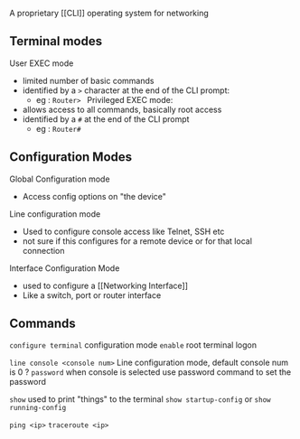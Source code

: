 A proprietary [[CLI]] operating system for networking


## Terminal modes

User EXEC mode
- limited number of basic commands
- identified by a ```>``` character at the end of the CLI prompt: 
	- eg : ```Router> ```
Privileged EXEC mode: 
- allows access to all commands, basically root access
- identified by a ```#``` at the end of the CLI prompt
	- eg : ```Router#```
  
## Configuration Modes

Global Configuration mode
- Access config options on "the device"

Line configuration mode
- Used to configure console access like Telnet, SSH etc
- not sure if this configures for a remote device or for that local connection

Interface Configuration Mode
- used to configure a [[Networking Interface]] 
- Like a switch, port or router interface


## Commands


```configure terminal``` configuration mode
```enable``` root terminal logon

```line console <console num>``` Line configuration mode, default console num is 0 ?
```password``` when console is selected use password command to set the password

```show``` used to print "things" to the terminal 
```show startup-config``` or ```show running-config```

```ping <ip>``` 
```traceroute <ip>```

